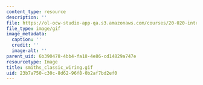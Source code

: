 ```yaml
---
content_type: resource
description: ''
file: https://ol-ocw-studio-app-qa.s3.amazonaws.com/courses/20-020-introduction-to-biological-engineering-design-spring-2009/23b7a750c30c8d6296f80b2af7bd2ef0_smiths_classic_wiring.gif
file_type: image/gif
image_metadata:
  caption: ''
  credit: ''
  image-alt: ''
parent_uid: 6b390478-4bb4-fa18-4e86-cd14829a747e
resourcetype: Image
title: smiths_classic_wiring.gif
uid: 23b7a750-c30c-8d62-96f8-0b2af7bd2ef0
---
```

